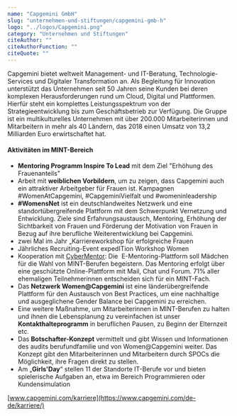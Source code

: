 ```yaml
---
name: "Capgemini GmbH"
slug: "unternehmen-und-stiftungen/capgemini-gmb-h"
logo: "../logos/Capgemini.png"
category: "Unternehmen und Stiftungen"
citeAuthor: ""
citeAuthorFunction: ""
citeQuote: ""
---
```


Capgemini bietet weltweit Management- und IT-Beratung, Technologie-Services und Digitaler Transformation an. Als Begleitung für Innovation unterstützt das Unternehmen seit 50 Jahren seine Kunden bei deren komplexen Herausforderungen rund um Cloud, Digital und Plattformen. Hierfür steht ein komplettes Leistungsspektrum von der Strategieentwicklung bis zum Geschäftsbetrieb zur Verfügung. Die Gruppe ist ein multikulturelles Unternehmen mit über 200.000 Mitarbeiterinnen und Mitarbeitern in mehr als 40 Ländern, das 2018 einen Umsatz von 13,2 Milliarden Euro erwirtschaftet hat.

#### Aktivitäten im MINT-Bereich

- **Mentoring Programm Inspire To Lead** mit dem Ziel "Erhöhung des Frauenanteils"
- Arbeit mit **weiblichen Vorbildern**, um zu zeigen, dass Capgemini auch ein attraktiver Arbeitgeber für Frauen ist. Kampagnen #WomenAtCapgemini, #CapgeminiVielfalt und #womeninleadership
- **#WomensNet** ist ein deutschlandweites Netzwerk und eine standortübergreifende Plattform mit dem Schwerpunkt Vernetzung und Entwicklung. Ziele sind Erfahrungsaustausch, Mentoring, Erhöhung der Sichtbarkeit von Frauen und Förderung der Motivation von Frauen in Bezug auf ihre berufliche Weiterentwicklung bei Capgemini.
- zwei Mal im Jahr „Karriereworkshop für erfolgreiche Frauen
- Jährliches Recruiting-Event expedITion Workshop Women
- Kooperation mit [CyberMentor](https://www.cybermentor.de/): Die  E-Mentoring-Plattform soll Mädchen für die Wahl von MINT-Berufen begeistern. Das Mentoring erfolgt über eine geschützte Online-Plattform mit Mail, Chat und Forum. 71% aller ehemaligen Teilnehmerinnen entscheiden sich für ein MINT-Fach.
- Das **Netzwerk Women@Capgemini** ist eine länderübergreifende Plattform für den Austausch von Best Practices, um eine nachhaltige und ausgeglichene Gender Balance bei Capgemini zu erreichen.
- Eine weitere Maßnahme, um Mitarbeiterinnen in MINT-Berufen zu halten und ihnen die Lebensplanung zu vereinfachen ist unser **Kontakthalteprogramm** in beruflichen Pausen, zu Beginn der Elternzeit etc.
- Das **Botschafter-Konzept** vermittelt und gibt Wissen und Informationen des audits berufundfamilie und von Women@Capgemini weiter. Das Konzept gibt den Mitarbeiterinnen und Mitarbeitern durch SPOCs die Möglichkeit, ihre Fragen direkt zu stellen.
- Am „**Girls'Day**“ stellen 11 der Standorte IT-Berufe vor und bieten spielerische Aufgaben an, etwa im Bereich Programmieren oder Kundensimulation

[www.capgemini.com/karriere](https://www.capgemini.com/de-de/karriere/)
